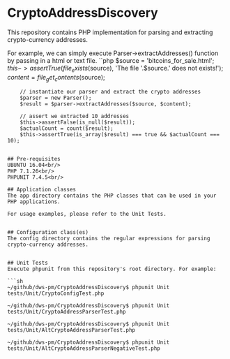 # CryptoAddressDiscovery
This repository contains PHP implementation for parsing and extracting crypto-currency addresses.

For example, we can simply execute Parser->extractAddresses() function by passing in a html or text file.
``php
        $source = 'bitcoins_for_sale.html';
        $this->assertTrue(file_exists($source), 'The file '.$source.' does not exists!');
        $content = file_get_contents($source);

        // instantiate our parser and extract the crypto addresses
        $parser = new Parser(); 
        $result = $parser->extractAddresses($source, $content);
        
        // assert we extracted 10 addresses
        $this->assertFalse(is_null($result));
        $actualCount = count($result);
        $this->assertTrue(is_array($result) === true && $actualCount === 10);
```

## Pre-requisites
UBUNTU 16.04<br/>
PHP 7.1.26<br/>
PHPUNIT 7.4.5<br/>

## Application classes
The app directory contains the PHP classes that can be used in your PHP applications.

For usage examples, please refer to the Unit Tests.


## Configuration class(es)
The config directory contains the regular expressions for parsing crypto-currency addresses.


## Unit Tests
Execute phpunit from this repository's root directory. For example:

```sh
~/github/dws-pm/CryptoAddressDiscovery$ phpunit Unit tests/Unit/CryptoConfigTest.php

~/github/dws-pm/CryptoAddressDiscovery$ phpunit Unit tests/Unit/CryptoAddressParserTest.php

~/github/dws-pm/CryptoAddressDiscovery$ phpunit Unit tests/Unit/AltCryptoAddressParserTest.php

~/github/dws-pm/CryptoAddressDiscovery$ phpunit Unit tests/Unit/AltCryptoAddressParserNegativeTest.php

```



